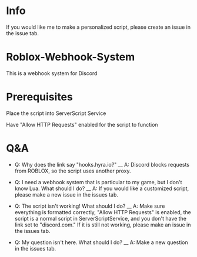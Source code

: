 # Info

If you would like me to make a personalized script, please create an issue in the issue tab.


# Roblox-Webhook-System

This is a webhook system for Discord

# Prerequisites

Place the script into ServerScript Service

Have "Allow HTTP Requests" enabled for the script to function

# Q&A

- Q: Why does the link say "hooks.hyra.io?"
__ A: Discord blocks requests from ROBLOX, so the script uses another proxy.

- Q: I need a webhook system that is particular to my game, but I don't know Lua. What should I do?
__ A: If you would like a customized script, please make a new issue in the issues tab.

- Q: The script isn't working! What should I do?
__ A: Make sure everything is formatted correctly, "Allow HTTP Requests" is enabled, the script is a normal script in ServerScriptService, and you don't have the link set to "discord.com." If it is still not working, please make an issue in the issues tab.

- Q: My question isn't here. What should I do?
__ A: Make a new question in the issues tab.
